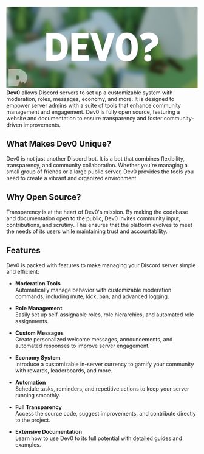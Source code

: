 ![Dev0?](/assets/Banners/Dev0.png)
**Dev0** allows Discord servers to set up a customizable system with moderation, roles, messages, economy, and more. It is designed to empower server admins with a suite of tools that enhance community management and engagement. Dev0 is fully open source, featuring a website and documentation to ensure transparency and foster community-driven improvements.

## What Makes Dev0 Unique?
Dev0 is not just another Discord bot. It is a bot that combines flexibility, transparency, and community collaboration. Whether you're managing a small group of friends or a large public server, Dev0 provides the tools you need to create a vibrant and organized environment.

## Why Open Source?
Transparency is at the heart of Dev0's mission. By making the codebase and documentation open to the public, Dev0 invites community input, contributions, and scrutiny. This ensures that the platform evolves to meet the needs of its users while maintaining trust and accountability.

## Features
Dev0 is packed with features to make managing your Discord server simple and efficient:

- **Moderation Tools**  
  Automatically manage behavior with customizable moderation commands, including mute, kick, ban, and advanced logging.

- **Role Management**  
  Easily set up self-assignable roles, role hierarchies, and automated role assignments.

- **Custom Messages**  
  Create personalized welcome messages, announcements, and automated responses to improve server engagement.

- **Economy System**  
  Introduce a customizable in-server currency to gamify your community with rewards, leaderboards, and more.

- **Automation**  
  Schedule tasks, reminders, and repetitive actions to keep your server running smoothly.

- **Full Transparency**  
  Access the source code, suggest improvements, and contribute directly to the project.

- **Extensive Documentation**  
  Learn how to use Dev0 to its full potential with detailed guides and examples.